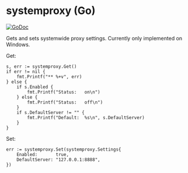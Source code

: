 systemproxy (Go)
================

[![GoDoc](https://godoc.org/github.com/andreyvit/systemproxy?status.svg)](https://godoc.org/github.com/andreyvit/systemproxy)

Gets and sets systemwide proxy settings. Currently only implemented on Windows.

Get:

    s, err := systemproxy.Get()
    if err != nil {
        fmt.Printf("** %+v", err)
    } else {
        if s.Enabled {
            fmt.Printf("Status:   on\n")
        } else {
            fmt.Printf("Status:   off\n")
        }
        if s.DefaultServer != "" {
            fmt.Printf("Default:  %s\n", s.DefaultServer)
        }
    }

Set:

    err := systemproxy.Set(systemproxy.Settings{
        Enabled:       true,
        DefaultServer: "127.0.0.1:8888",
    })
